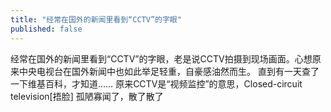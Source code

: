 ```yaml
---
title: "经常在国外的新闻里看到“CCTV”的字眼"
published: false
---
```

经常在国外的新闻里看到“CCTV”的字眼，老是说CCTV拍摄到现场画面。心想原来中央电视台在国外新闻中也如此举足轻重，自豪感油然而生。
直到有一天查了一下维基百科，才知道…… 原来CCTV是“视频监控”的意思，Closed-circuit television[捂脸] 孤陋寡闻了，散了散了